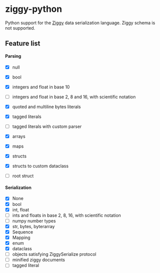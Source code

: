 # ziggy-python

Python support for the [Ziggy](https://ziggy-lang.io/) data serialization language.
Ziggy schema is not supported.


## Feature list

#### Parsing
- [x] null
- [x] bool
- [x] integers and float in base 10
- [ ] integers and float in base 2, 8 and 16, with scientific notation
- [x] quoted and multiline bytes literals
- [x] tagged literals
- [ ] tagged literals with custom parser
- [x] arrays
- [x] maps
- [x] structs
- [x] structs to custom dataclass
- [ ] root struct


#### Serialization
- [x] None
- [x] bool
- [x] int, float
- [ ] ints and floats in base 2, 8, 16, with scientific notation
- [ ] numpy number types
- [x] str, bytes, byterarray
- [x] Sequence
- [x] Mapping
- [x] enum
- [x] dataclass
- [ ] objects satisfying ZiggySerialize protocol
- [ ] minified ziggy documents
- [ ] tagged literal

